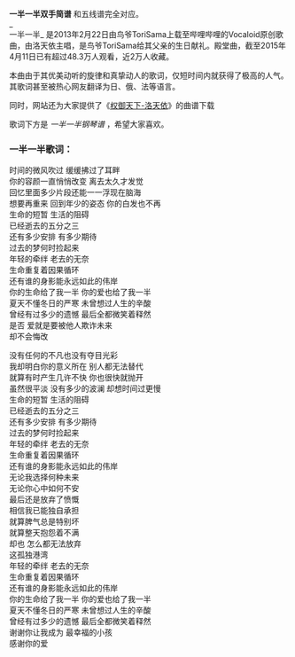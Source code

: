

**一半一半双手简谱** 和五线谱完全对应。  
_  
一半一半_
是2013年2月22日由鸟爷ToriSama上载至哔哩哔哩的Vocaloid原创歌曲，由洛天依主唱，是鸟爷ToriSama给其父亲的生日献礼。殿堂曲，截至2015年4月11日已有超过48.3万人观看，近2万人收藏。  
  
本曲由于其优美动听的旋律和真挚动人的歌词，仅短时间内就获得了极高的人气。其歌词甚至被热心网友翻译为日、俄、法等语言。  
  
同时，网站还为大家提供了《[权御天下-洛天依](Music-5659-权御天下-洛天依.html "权御天下-洛天依")》的曲谱下载  
  
歌词下方是 _一半一半钢琴谱_ ，希望大家喜欢。

### 一半一半歌词：

时间的微风吹过 缓缓拂过了耳畔  
你的容颜一直悄悄改变 离去太久才发觉  
回忆里面多少片段还能一一浮现在脑海  
想要再重来 回到年少的姿态 你的白发也不再  
生命的短暂 生活的阻碍  
已经逝去的五分之三  
还有多少安排 有多少期待  
过去的梦何时捡起来  
年轻的牵绊 老去的无奈  
生命重复着因果循环  
还有谁的身影能永远如此的伟岸  
你的生命给了我一半 你的爱也给了我一半  
夏天不懂冬日的严寒 未曾想过人生的辛酸  
曾经有过多少的遗憾 最后全都微笑着释然  
是否 爱就是要被他人欺诈未来  
却不会悔改

没有任何的不凡也没有夺目光彩  
我却明白你的意义所在 别人都无法替代  
就算有时产生几许不快 你也很快就抛开  
虽然很平淡 没有多少的波澜 却想时间过更慢  
生命的短暂 生活的阻碍  
已经逝去的五分之三  
还有多少安排 有多少期待  
过去的梦何时捡起来  
年轻的牵绊 老去的无奈  
生命重复着因果循环  
还有谁的身影能永远如此的伟岸  
无论我选择何种未来  
无论你心中如何不安  
最后还是放弃了愤慨  
相信我已能独自承担  
就算脾气总是特别坏  
就算整天抱怨着不满  
却也 怎么都无法放弃  
这孤独港湾  
年轻的牵绊 老去的无奈  
生命重复着因果循环  
还有谁的身影能永远如此的伟岸  
你的生命给了我一半 你的爱也给了我一半  
夏天不懂冬日的严寒 未曾想过人生的辛酸  
曾经有过多少的遗憾 最后全都微笑着释然  
谢谢你让我成为 最幸福的小孩  
感谢你的爱

